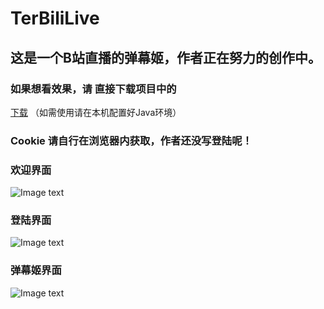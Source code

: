 # TerBiliLive

## 这是一个B站直播的弹幕姬，作者正在努力的创作中。
### 如果想看效果，请 直接下载项目中的
[下载](TerBiliLive/out/artifacts/TerBiliLive_jar/TerBiliLive.jar)
（如需使用请在本机配置好Java环境）
### Cookie 请自行在浏览器内获取，作者还没写登陆呢！

### 欢迎界面
![Image text](https://raw.githubusercontent.com/mxnter/TerBiliLive/master/MDImg/dl.png)

### 登陆界面
![Image text](https://raw.githubusercontent.com/mxnter/TerBiliLive/master/MDImg/hi.png)

### 弹幕姬界面
![Image text](https://raw.githubusercontent.com/mxnter/TerBiliLive/master/MDImg/dmj.png)
